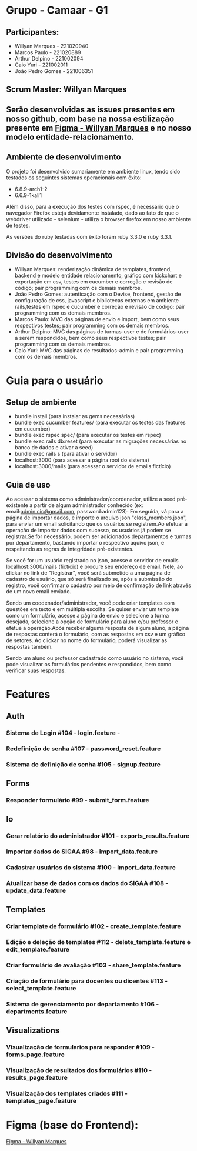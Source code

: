 # Grupo - Camaar - G1
## Participantes: 
- Willyan Marques - 221020940
- Marcos Paulo - 221020889
- Arthur Delpino - 221002094
- Caio Yuri - 221002011
- João Pedro Gomes - 221006351

## Scrum Master: Willyan Marques
## Serão desenvolvidas as issues presentes em nosso github, com base na nossa estilização presente em [Figma - Willyan Marques](https://www.figma.com/design/kIW8LmzqajgAQVigrLX21y/Camaar-G01?node-id=0-1&t=H1Mo40dyNMOK5nv3-0) e no nosso modelo entidade-relacionamento.

## Ambiente de desenvolvimento
O projeto foi desenvolvido sumariamente em ambiente linux, tendo sido testados os seguintes sistemas operacionais com êxito:

- 6.8.9-arch1-2
- 6.6.9-1kali1

Além disso, para a execução dos testes com rspec, é necessário que o navegador Firefox esteja devidamente instalado, dado ao fato de que o webdriver utilizado - selenium - utiliza o browser firefox em nosso ambiente de testes.

As versões do ruby testadas com êxito foram ruby 3.3.0 e ruby 3.3.1.
## Divisão do desenvolvimento
- Willyan Marques: renderização dinâmica de templates, frontend, backend e modelo entidade relacionamento, gráfico com kickchart e exportação em csv, testes em cucumber e correção e revisão de código; pair programming com os demais membros.
- João Pedro Gomes: autenticação com o Devise, frontend, gestão de configuração de css, javascript e bibliotecas externas em ambiente rails,testes em rspec e cucumber e correção e revisão de código; pair programming com os demais membros.
- Marcos Paulo: MVC das páginas de envio e import, bem como seus respectivos testes; pair programming com os demais membros.
- Arthur Delpino: MVC das páginas de turmas-user e de formulários-user a serem respondidos, bem como seus respectivos testes; pair programming com os demais membros.
- Caio Yuri: MVC das páginas de resultados-admin e pair programming com os demais membros.

# Guia para o usuário

## Setup de ambiente ##
- bundle install (para instalar as gems necessárias)
- bundle exec cucumber features/ (para executar os testes das features em cucumber)
- bundle exec rspec spec/ (para executar os testes em rspec)
- bundle exec rails db:reset (para executar as migrações necessárias no banco de dados e ativar a seed)
- bundle exec rails s (para ativar o servidor)
- localhost:3000 (para acessar a página root do sistema)
- localhost:3000/mails (para acessar o servidor de emails fictício)

## Guia de uso ##
Ao acessar o sistema como administrador/coordenador, utilize a seed pré-existente a partir de algum administrador conhecido (ex: email:admin.cic@gmail.com, password:admin123)· Em seguida, vá para a página de importar dados, e importe o arquivo json "class_members.json", para enviar um email solicitando que os usuários se registrem.Ao efetuar a operação de importar dados com sucesso, os usuários já podem se registrar.Se for necessário, podem ser adicionados departamentos e turmas por departamento, bastando importar o respectivo aquivo json, e respeitando as regras de integridade pré-existentes.

Se você for um usuário registrado no json, acesse o servidor de emails localhost:3000/mails (fictício) e procure seu endereço de email. Nele, ao clickar no link de "Registrar", você será submetido a uma página de cadastro de usuário, que só será finalizado se, após a submissão do registro, você confirmar o cadastro por meio de confirmação de link através de um novo email enviado.

Sendo um coodenador/administrador, você pode criar templates com questões em texto e em múltipla escolha. Se quiser enviar um template como um formulário, acesse a página de envio e selecione a turma desejada, selecione a opção de formulário para aluno e/ou professor e efetue a operação.Após receber alguma resposta de algum aluno, a página de respostas conterá o formulário, com as respostas em csv e um gráfico de setores. Ao clickar no nome do formulário, poderá visualizar as respostas também.

Sendo um aluno ou professor cadastrado como usuário no sistema, você pode visualizar os formulários pendentes e respondidos, bem como verificar suas respostas. 

# Features
## Auth
### Sistema de Login #104 - login.feature - 
### Redefinição de senha #107 - password_reset.feature
### Sistema de definição de senha #105 - signup.feature
## Forms
### Responder formulário #99 - submit_form.feature
## Io
### Gerar relatório do administrador #101 - exports_results.feature
### Importar dados do SIGAA #98 - import_data.feature
### Cadastrar usuários do sistema #100 - import_data.feature
### Atualizar base de dados com os dados do SIGAA #108 - update_data.feature
## Templates
### Criar template de formulário #102 - create_template.feature
### Edição e deleção de templates #112 - delete_template.feature e edit_template.feature
### Criar formulário de avaliação #103 - share_template.feature
### Criação de formulário para docentes ou dicentes #113 - select_template.feature
### Sistema de gerenciamento por departamento #106 - departments.feature
## Visualizations
### Visualização de formularios para responder #109 - forms_page.feature
### Visualização de resultados dos formulários #110 - results_page.feature
### Visualização dos templates criados #111 - templates_page.feature

# Figma (base do Frontend):
[Figma - Willyan Marques](https://www.figma.com/design/kIW8LmzqajgAQVigrLX21y/Camaar-G01?node-id=0-1&t=H1Mo40dyNMOK5nv3-0)

